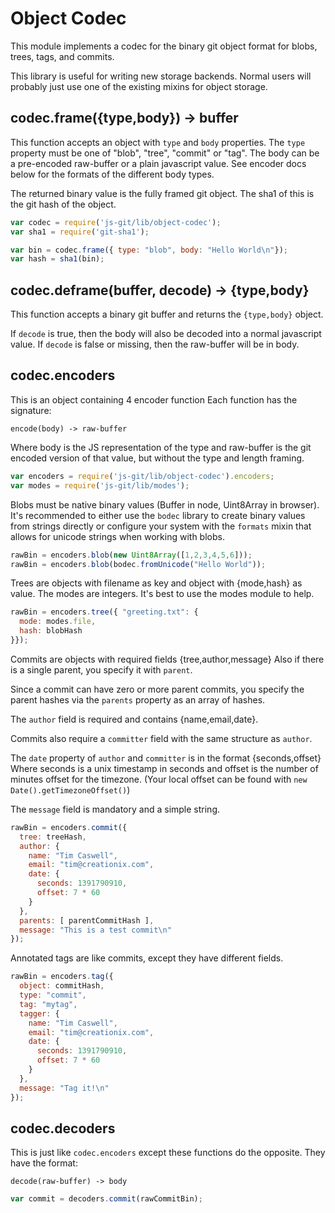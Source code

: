 # Object Codec

This module implements a codec for the binary git object format for blobs, trees, tags, and commits.

This library is useful for writing new storage backends.  Normal users will probably
just use one of the existing mixins for object storage.

## codec.frame({type,body}) -> buffer

This function accepts an object with `type` and `body` properties.  The `type`
property must be one of "blob", "tree", "commit" or "tag".  The body can be a
pre-encoded raw-buffer or a plain javascript value.  See encoder docs below for
the formats of the different body types.

The returned binary value is the fully framed git object.  The sha1 of this is
the git hash of the object.

```js
var codec = require('js-git/lib/object-codec');
var sha1 = require('git-sha1');

var bin = codec.frame({ type: "blob", body: "Hello World\n"});
var hash = sha1(bin);
```

## codec.deframe(buffer, decode) -> {type,body}

This function accepts a binary git buffer and returns the `{type,body}` object.

If `decode` is true, then the body will also be decoded into a normal javascript
value.  If `decode` is false or missing, then the raw-buffer will be in body.

## codec.encoders

This is an object containing 4 encoder function  Each function has the signature:

    encode(body) -> raw-buffer

Where body is the JS representation of the type and raw-buffer is the git encoded
version of that value, but without the type and length framing.

```js
var encoders = require('js-git/lib/object-codec').encoders;
var modes = require('js-git/lib/modes');
```

Blobs must be native binary values (Buffer in node, Uint8Array in browser).
It's recommended to either use the `bodec` library to create binary values from
strings directly or configure your system with the `formats` mixin that allows
for unicode strings when working with blobs.

```js
rawBin = encoders.blob(new Uint8Array([1,2,3,4,5,6]));
rawBin = encoders.blob(bodec.fromUnicode("Hello World"));
```

Trees are objects with filename as key and object with {mode,hash} as value.
The modes are integers.  It's best to use the modes module to help.

```js
rawBin = encoders.tree({ "greeting.txt": {
  mode: modes.file,
  hash: blobHash
}});
```

Commits are objects with required fields {tree,author,message}
Also if there is a single parent, you specify it with `parent`.

Since a commit can have zero or more parent commits, you specify the parent
hashes via the `parents` property as an array of hashes.

The `author` field is required and contains {name,email,date}.

Commits also require a `committer` field with the same structure as `author`.

The `date` property of `author` and `committer` is in the format {seconds,offset}
Where seconds is a unix timestamp in seconds and offset is the number of minutes
offset for the timezone. (Your local offset can be found with `new Date().getTimezoneOffset()`)

The `message` field is mandatory and a simple string.

```js
rawBin = encoders.commit({
  tree: treeHash,
  author: {
    name: "Tim Caswell",
    email: "tim@creationix.com",
    date: {
      seconds: 1391790910,
      offset: 7 * 60
    }
  },
  parents: [ parentCommitHash ],
  message: "This is a test commit\n"
});
```

Annotated tags are like commits, except they have different fields.

```js
rawBin = encoders.tag({
  object: commitHash,
  type: "commit",
  tag: "mytag",
  tagger: {
    name: "Tim Caswell",
    email: "tim@creationix.com",
    date: {
      seconds: 1391790910,
      offset: 7 * 60
    }
  },
  message: "Tag it!\n"
});
```

## codec.decoders

This is just like `codec.encoders` except these functions do the opposite.
They have the format:

    decode(raw-buffer) -> body

```js
var commit = decoders.commit(rawCommitBin);
```
